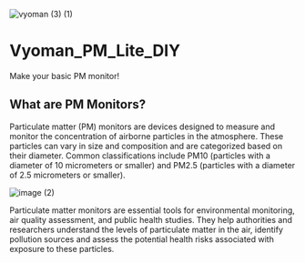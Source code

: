 
![vyoman (3) (1)](https://github.com/prasannaad/Vyoman_PM_Lite_DIY/assets/70738433/8631e6c6-3bfb-465c-90d9-40828e3c05e3)

# Vyoman_PM_Lite_DIY
Make your basic PM monitor!

## What are PM Monitors?

Particulate matter (PM) monitors are devices designed to measure and monitor the concentration of airborne particles in the atmosphere. 
These particles can vary in size and composition and are categorized based on their diameter. Common classifications include PM10 (particles with a diameter of 10 micrometers or smaller) 
and PM2.5 (particles with a diameter of 2.5 micrometers or smaller).

![image (2)](https://github.com/prasannaad/Vyoman_PM_Lite_DIY/assets/70738433/f1f2d705-7150-41c8-afda-1cbfde1ecbfa)


Particulate matter monitors are essential tools for environmental monitoring, air quality assessment, and public health studies. They help authorities and researchers understand the levels of 
particulate matter in the air, identify pollution sources and assess the potential health risks associated with exposure to these particles.
